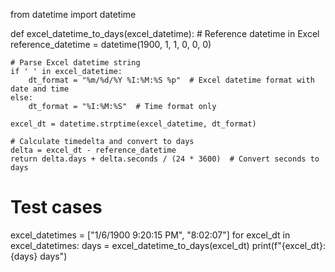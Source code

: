 from datetime import datetime

def excel_datetime_to_days(excel_datetime):
    # Reference datetime in Excel
    reference_datetime = datetime(1900, 1, 1, 0, 0, 0)

    # Parse Excel datetime string
    if ' ' in excel_datetime:
        dt_format = "%m/%d/%Y %I:%M:%S %p"  # Excel datetime format with date and time
    else:
        dt_format = "%I:%M:%S"  # Time format only
        
    excel_dt = datetime.strptime(excel_datetime, dt_format)

    # Calculate timedelta and convert to days
    delta = excel_dt - reference_datetime
    return delta.days + delta.seconds / (24 * 3600)  # Convert seconds to days

# Test cases
excel_datetimes = ["1/6/1900 9:20:15 PM", "8:02:07"]
for excel_dt in excel_datetimes:
    days = excel_datetime_to_days(excel_dt)
    print(f"{excel_dt}: {days} days")
